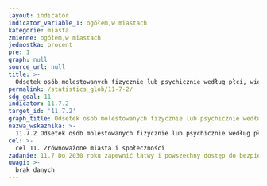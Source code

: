 ```yaml
---
layout: indicator
indicator_variable_1: ogółem,w miastach
kategorie: miasta
zmienne: ogółem,w miastach
jednostka: procent
pre: 1
graph: null
source_url: null
title: >-
  Odsetek osób molestowanych fizycznie lub psychicznie według płci, wieku, niepełnosprawności i miejsca zdarzenia (w ciągu 12 poprzedzających miesięcy)
permalink: /statistics_glob/11-7-2/
sdg_goal: 11
indicator: 11.7.2
target_id: '11.7.2'
graph_title: Odsetek osób molestowanych fizycznie lub psychicznie według płci, wieku, niepełnosprawności i miejsca zdarzenia (w ciągu 12 poprzedzających miesięcy)
nazwa_wskaznika: >-
  11.7.2 Odsetek osób molestowanych fizycznie lub psychicznie według płci, wieku, niepełnosprawności i miejsca zdarzenia (w ciągu 12 poprzedzających miesięcy)
cel: >-
  cel 11. Zrównoważone miasta i społeczności
zadanie: 11.7 Do 2030 roku zapewnić łatwy i powszechny dostęp do bezpiecznych i inkluzywnych terenów zielonych i przestrzeni publicznej, szczególnie kobietom, dzieciom, osobom starszym i osobom z niepełnosprawnością
uwagi: >-
  brak danych
---
```

